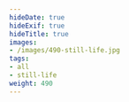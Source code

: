 ```yaml
---
hideDate: true
hideExif: true
hideTitle: true
images:
- /images/490-still-life.jpg
tags:
- all
- still-life
weight: 490
---
```

